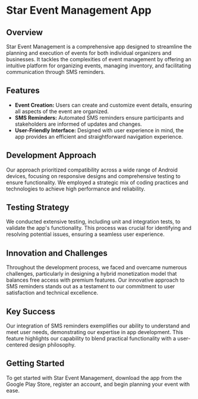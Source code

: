 # Star Event Management App

## Overview

Star Event Management is a comprehensive app designed to streamline the planning and execution of events for both individual organizers and businesses. It tackles the complexities of event management by offering an intuitive platform for organizing events, managing inventory, and facilitating communication through SMS reminders.

## Features

- **Event Creation:** Users can create and customize event details, ensuring all aspects of the event are organized.
- **SMS Reminders:** Automated SMS reminders ensure participants and stakeholders are informed of updates and changes.
- **User-Friendly Interface:** Designed with user experience in mind, the app provides an efficient and straightforward navigation experience.

## Development Approach

Our approach prioritized compatibility across a wide range of Android devices, focusing on responsive designs and comprehensive testing to ensure functionality. We employed a strategic mix of coding practices and technologies to achieve high performance and reliability.

## Testing Strategy

We conducted extensive testing, including unit and integration tests, to validate the app's functionality. This process was crucial for identifying and resolving potential issues, ensuring a seamless user experience.

## Innovation and Challenges

Throughout the development process, we faced and overcame numerous challenges, particularly in designing a hybrid monetization model that balances free access with premium features. Our innovative approach to SMS reminders stands out as a testament to our commitment to user satisfaction and technical excellence.

## Key Success

Our integration of SMS reminders exemplifies our ability to understand and meet user needs, demonstrating our expertise in app development. This feature highlights our capability to blend practical functionality with a user-centered design philosophy.

## Getting Started

To get started with Star Event Management, download the app from the Google Play Store, register an account, and begin planning your event with ease.
